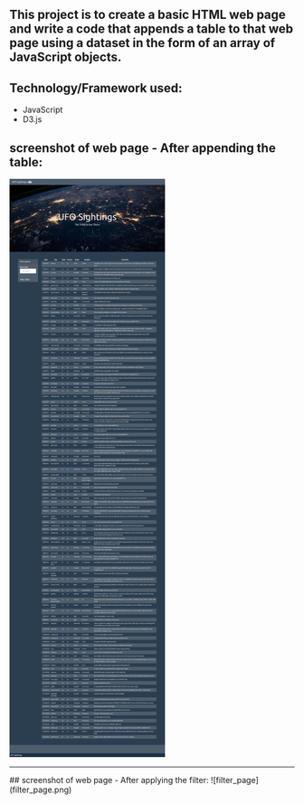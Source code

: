 ## This project is to create a basic HTML web page and write a code that appends a table to that web page using a dataset in the form of an array of JavaScript objects.

## Technology/Framework used:
* JavaScript
* D3.js

## screenshot of web page - After appending the table:
![first_page](first_page.png)
<br>
<hr>
## screenshot of web page - After applying the filter:
![filter_page](filter_page.png)